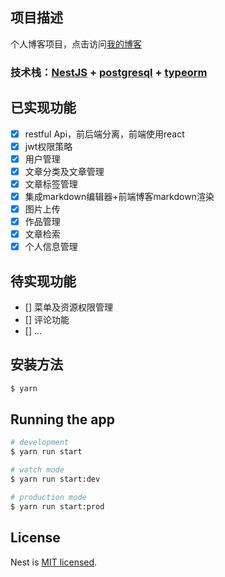 ## 项目描述

个人博客项目，点击访问[我的博客](https://www.sorvey.com)

### 技术栈：[NestJS](https://nestjs.com/) + [postgresql](https://www.postgresql.org/) + [typeorm](https://typeorm.io)

## 已实现功能

- [x] restful Api，前后端分离，前端使用react
- [x] jwt权限策略
- [x] 用户管理
- [x] 文章分类及文章管理
- [x] 文章标签管理
- [x] 集成markdown编辑器+前端博客markdown渲染
- [x] 图片上传
- [x] 作品管理
- [x] 文章检索
- [x] 个人信息管理

## 待实现功能

- [] 菜单及资源权限管理
- [] 评论功能
- [] ...

## 安装方法

```bash
$ yarn
```

## Running the app

```bash
# development
$ yarn run start

# watch mode
$ yarn run start:dev

# production mode
$ yarn run start:prod
```

## License

  Nest is [MIT licensed](LICENSE).
